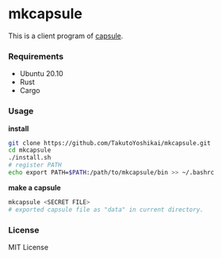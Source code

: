 # mkcapsule
This is a client program of [capsule](https://github.com/TakutoYoshikai/capsule).

### Requirements
* Ubuntu 20.10
* Rust
* Cargo

### Usage
**install**
```bash
git clone https://github.com/TakutoYoshikai/mkcapsule.git
cd mkcapsule
./install.sh
# register PATH
echo export PATH=$PATH:/path/to/mkcapsule/bin >> ~/.bashrc
```

**make a capsule**
```bash
mkcapsule <SECRET FILE>
# exported capsule file as "data" in current directory.
```

### License
MIT License
